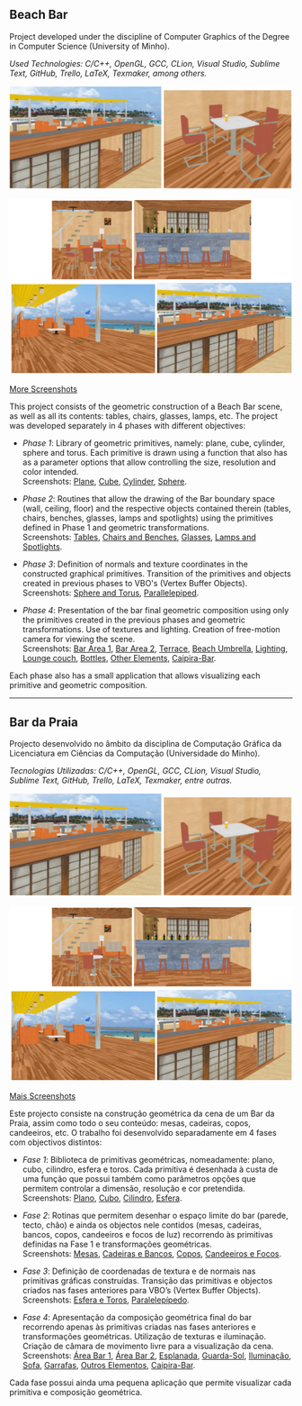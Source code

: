 ## Beach Bar
Project developed under the discipline of Computer Graphics of the Degree in Computer Science (University of Minho).

*Used Technologies: C/C++, OpenGL, GCC, CLion, Visual Studio, Sublime Text, GitHub, Trello, LaTeX, Texmaker, among others.*

![Bar Area 1](https://raw.githubusercontent.com/david-branco/beach-bar/master/screenshots/f4_area_bar_1.png)

![Bar Area 2](https://raw.githubusercontent.com/david-branco/beach-bar/master/screenshots/f4_area_bar_2.png)<br>

[More Screenshots](https://github.com/david-branco/beach-bar/tree/master/screenshots)

This project consists of the geometric construction of a Beach Bar scene, as well as all its contents: tables, chairs, glasses, lamps, etc.
The project was developed separately in 4 phases with different objectives:
- *Phase 1*: Library of geometric primitives, namely: plane, cube, cylinder, sphere and torus. Each primitive is drawn using a function that also has as a parameter options that allow controlling the size, resolution and color intended.<br>
Screenshots: [Plane](https://raw.githubusercontent.com/david-branco/beach-bar/master/screenshots/f1_plano.png), [Cube](https://raw.githubusercontent.com/david-branco/beach-bar/master/screenshots/f1_cubo.png), [Cylinder](https://raw.githubusercontent.com/david-branco/beach-bar/master/screenshots/f1_cilindro.png), [Sphere](https://raw.githubusercontent.com/david-branco/beach-bar/master/screenshots/f1_esfera.png).

- *Phase 2*: Routines that allow the drawing of the Bar boundary space (wall, ceiling, floor) and the respective objects contained therein (tables, chairs, benches, glasses, lamps and spotlights) using the primitives defined in Phase 1 and geometric transformations.<br>
Screenshots: [Tables](https://raw.githubusercontent.com/david-branco/beach-bar/master/screenshots/f2_mesas.png), [Chairs and Benches](https://raw.githubusercontent.com/david-branco/beach-bar/master/screenshots/f2_cadeiras.png), [Glasses](https://raw.githubusercontent.com/david-branco/beach-bar/master/screenshots/f2_copos.png), [Lamps and Spotlights](https://raw.githubusercontent.com/david-branco/beach-bar/master/screenshots/f2_candeeiros.png).

- *Phase 3*: Definition of normals and texture coordinates in the constructed graphical primitives. Transition of the primitives and objects created in previous phases to VBO's (Vertex Buffer Objects).<br>
Screenshots: [Sphere and Torus](https://raw.githubusercontent.com/david-branco/beach-bar/master/screenshots/f3_esfera_torus.png), [Parallelepiped](https://raw.githubusercontent.com/david-branco/beach-bar/master/screenshots/f3_para.png).

- *Phase 4*: Presentation of the bar final geometric composition using only the primitives created in the previous phases and geometric transformations. Use of textures and lighting. Creation of free-motion camera for viewing the scene.<br>
Screenshots: [Bar Area 1](https://raw.githubusercontent.com/david-branco/beach-bar/master/screenshots/f4_area_bar_1.png), [Bar Area 2](https://raw.githubusercontent.com/david-branco/beach-bar/master/screenshots/f4_area_bar_2.png), [Terrace](https://raw.githubusercontent.com/david-branco/beach-bar/master/screenshots/f4_esplanada.png), [Beach Umbrella](https://raw.githubusercontent.com/david-branco/beach-bar/master/screenshots/f4_guardasol.png), [Lighting](https://raw.githubusercontent.com/david-branco/beach-bar/master/screenshots/f4_iluminacao.png), [Lounge couch](https://raw.githubusercontent.com/david-branco/beach-bar/master/screenshots/f4_sofa.png), [Bottles](https://raw.githubusercontent.com/david-branco/beach-bar/master/screenshots/f4_garrafas.png), [Other Elements](https://raw.githubusercontent.com/david-branco/beach-bar/master/screenshots/f4_outros_elementos.png), [Caipira-Bar](https://raw.githubusercontent.com/david-branco/beach-bar/master/screenshots/f4_caipira_bar.png).

Each phase also has a small application that allows visualizing each primitive and geometric composition.

---

## Bar da Praia
Projecto desenvolvido no âmbito da disciplina de Computação Gráfica da Licenciatura em Ciências da Computação (Universidade do Minho).

*Tecnologias Utilizadas: C/C++, OpenGL, GCC, CLion, Visual Studio, Sublime Text, GitHub, Trello, LaTeX, Texmaker, entre outras.*

![Área Bar 1](https://raw.githubusercontent.com/david-branco/beach-bar/master/screenshots/f4_area_bar_1.png)

![Área Bar 2](https://raw.githubusercontent.com/david-branco/beach-bar/master/screenshots/f4_area_bar_2.png)<br>

[Mais Screenshots](https://github.com/david-branco/beach-bar/tree/master/screenshots)

Este projecto consiste na construção geométrica da cena de um Bar da Praia, assim como todo o seu conteúdo: mesas, cadeiras, copos, candeeiros, etc. 
O trabalho foi desenvolvido separadamente em 4 fases com objectivos distintos:
- *Fase 1*: Biblioteca de primitivas geométricas, nomeadamente: plano, cubo, cilindro, esfera e toros. Cada primitiva é desenhada à custa de uma função que possui também como parâmetros opções que permitem controlar a dimensão, resolução e cor pretendida.<br>
Screenshots: [Plano](https://raw.githubusercontent.com/david-branco/beach-bar/master/screenshots/f1_plano.png), [Cubo](https://raw.githubusercontent.com/david-branco/beach-bar/master/screenshots/f1_cubo.png), [Cilindro](https://raw.githubusercontent.com/david-branco/beach-bar/master/screenshots/f1_cilindro.png), [Esfera](https://raw.githubusercontent.com/david-branco/beach-bar/master/screenshots/f1_esfera.png).

- *Fase 2*: Rotinas que permitem desenhar o espaço limite do bar (parede, tecto, chão) e ainda os objectos nele contidos (mesas, cadeiras, bancos, copos, candeeiros e focos de luz) recorrendo às primitivas definidas na Fase 1 e transformações geométricas.<br>
Screenshots: [Mesas](https://raw.githubusercontent.com/david-branco/beach-bar/master/screenshots/f2_mesas.png), [Cadeiras e Bancos](https://raw.githubusercontent.com/david-branco/beach-bar/master/screenshots/f2_cadeiras.png), [Copos](https://raw.githubusercontent.com/david-branco/beach-bar/master/screenshots/f2_copos.png), [Candeeiros e Focos](https://raw.githubusercontent.com/david-branco/beach-bar/master/screenshots/f2_candeeiros.png).

- *Fase 3*: Definição de coordenadas de textura e de normais nas primitivas gráficas construídas. Transição das primitivas e objectos criados nas fases anteriores para VBO’s (Vertex Buffer Objects).<br>
Screenshots: [Esfera e Toros](https://raw.githubusercontent.com/david-branco/beach-bar/master/screenshots/f3_esfera_torus.png), [Paralelepípedo](https://raw.githubusercontent.com/david-branco/beach-bar/master/screenshots/f3_para.png).

- *Fase 4*: Apresentação da composição geométrica final do bar recorrendo apenas às primitivas criadas nas fases anteriores e transformações geométricas. Utilização de texturas e iluminação. Criação de câmara de movimento livre para a visualização da cena.<br>
Screenshots: [Área Bar 1](https://raw.githubusercontent.com/david-branco/beach-bar/master/screenshots/f4_area_bar_1.png), [Área Bar 2](https://raw.githubusercontent.com/david-branco/beach-bar/master/screenshots/f4_area_bar_2.png), [Esplanada](https://raw.githubusercontent.com/david-branco/beach-bar/master/screenshots/f4_esplanada.png), [Guarda-Sol](https://raw.githubusercontent.com/david-branco/beach-bar/master/screenshots/f4_guardasol.png), [Iluminação](https://raw.githubusercontent.com/david-branco/beach-bar/master/screenshots/f4_iluminacao.png), [Sofa](https://raw.githubusercontent.com/david-branco/beach-bar/master/screenshots/f4_sofa.png), [Garrafas](https://raw.githubusercontent.com/david-branco/beach-bar/master/screenshots/f4_garrafas.png), [Outros Elementos](https://raw.githubusercontent.com/david-branco/beach-bar/master/screenshots/f4_outros_elementos.png), [Caipira-Bar](https://raw.githubusercontent.com/david-branco/beach-bar/master/screenshots/f4_caipira_bar.png).

Cada fase possui ainda uma pequena aplicação que permite visualizar cada primitiva e composição geométrica.
